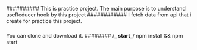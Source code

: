 ##########
This is practice project.
The main purpose is to understand useReducer hook by this project
############
I fetch data from api that i create for practice this project.

#####

You can clone and download it.
########
/**_ start_**/
npm install && npm start
